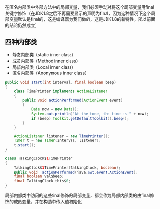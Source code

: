 在匿名内部类中外部方法中的局部变量，我们必须手动对将这个局部变量用final关键字修饰（在JDK1.8之后不再需要显示的声明为final，因为这种情况下这个局部变量默认是final的，这是编译器为我们做的，这是JDK1.8的新特性，所以前面的结论仍然成立）

## 四种内部类

* 静态内部类（static inner class）
* 成员内部类（Method inner class）
* 局部内部类（Local inner class）
* 匿名内部类（Anonymous inner class）

```java
public void start(int interval, final boolean beep)
{
    class TimePrinter implements ActionListener
    {
        public void actionPerformed(ActionEvent event)
        {
            Date now = new Date();
            System.out.println("At the tone, the time is " + now);
            if (beep) Toolkit.getDefaultToolkit().beep();
        }
    }

    ActionListener listener = new TimePrinter();
    Timer t = new Timer(interval, listener);
    t.start();
}
```

```java
class TalkingClock$1TimePrinter
{
    TalkingClock$1TimePrinter(TalkingClock, boolean);
    public void  actionPerformed(java.awt.event.ActionEvent);
    final boolean val$beep;
    final TalkingClock this$0;
}
```

局部内部类中访问的这些final修饰的局部变量，都会作为局部内部类的由final修饰的成员变量，并在构造中传入值初始化
